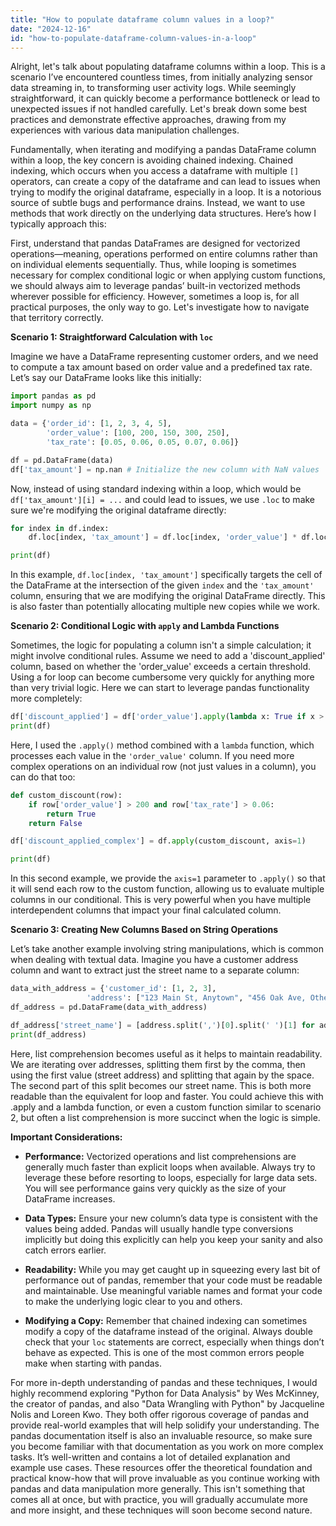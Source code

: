 ```yaml
---
title: "How to populate dataframe column values in a loop?"
date: "2024-12-16"
id: "how-to-populate-dataframe-column-values-in-a-loop"
---
```


Alright, let's talk about populating dataframe columns within a loop. This is a scenario I’ve encountered countless times, from initially analyzing sensor data streaming in, to transforming user activity logs. While seemingly straightforward, it can quickly become a performance bottleneck or lead to unexpected issues if not handled carefully. Let's break down some best practices and demonstrate effective approaches, drawing from my experiences with various data manipulation challenges.

Fundamentally, when iterating and modifying a pandas DataFrame column within a loop, the key concern is avoiding chained indexing. Chained indexing, which occurs when you access a dataframe with multiple `[]` operators, can create a copy of the dataframe and can lead to issues when trying to modify the original dataframe, especially in a loop. It is a notorious source of subtle bugs and performance drains. Instead, we want to use methods that work directly on the underlying data structures. Here’s how I typically approach this:

First, understand that pandas DataFrames are designed for vectorized operations—meaning, operations performed on entire columns rather than on individual elements sequentially. Thus, while looping is sometimes necessary for complex conditional logic or when applying custom functions, we should always aim to leverage pandas’ built-in vectorized methods wherever possible for efficiency. However, sometimes a loop is, for all practical purposes, the only way to go. Let's investigate how to navigate that territory correctly.

**Scenario 1: Straightforward Calculation with `loc`**

Imagine we have a DataFrame representing customer orders, and we need to compute a tax amount based on order value and a predefined tax rate. Let’s say our DataFrame looks like this initially:

```python
import pandas as pd
import numpy as np

data = {'order_id': [1, 2, 3, 4, 5],
        'order_value': [100, 200, 150, 300, 250],
        'tax_rate': [0.05, 0.06, 0.05, 0.07, 0.06]}

df = pd.DataFrame(data)
df['tax_amount'] = np.nan # Initialize the new column with NaN values
```

Now, instead of using standard indexing within a loop, which would be `df['tax_amount'][i] = ...` and could lead to issues, we use `.loc` to make sure we're modifying the original dataframe directly:

```python
for index in df.index:
    df.loc[index, 'tax_amount'] = df.loc[index, 'order_value'] * df.loc[index, 'tax_rate']

print(df)
```

In this example, `df.loc[index, 'tax_amount']` specifically targets the cell of the DataFrame at the intersection of the given `index` and the `'tax_amount'` column, ensuring that we are modifying the original DataFrame directly. This is also faster than potentially allocating multiple new copies while we work.

**Scenario 2: Conditional Logic with `apply` and Lambda Functions**

Sometimes, the logic for populating a column isn't a simple calculation; it might involve conditional rules. Assume we need to add a 'discount_applied' column, based on whether the 'order_value' exceeds a certain threshold. Using a for loop can become cumbersome very quickly for anything more than very trivial logic. Here we can start to leverage pandas functionality more completely:

```python
df['discount_applied'] = df['order_value'].apply(lambda x: True if x > 200 else False)
print(df)
```

Here, I used the `.apply()` method combined with a `lambda` function, which processes each value in the `'order_value'` column. If you need more complex operations on an individual row (not just values in a column), you can do that too:

```python
def custom_discount(row):
    if row['order_value'] > 200 and row['tax_rate'] > 0.06:
        return True
    return False

df['discount_applied_complex'] = df.apply(custom_discount, axis=1)

print(df)
```

In this second example, we provide the `axis=1` parameter to `.apply()` so that it will send each row to the custom function, allowing us to evaluate multiple columns in our conditional. This is very powerful when you have multiple interdependent columns that impact your final calculated column.

**Scenario 3: Creating New Columns Based on String Operations**

Let’s take another example involving string manipulations, which is common when dealing with textual data. Imagine you have a customer address column and want to extract just the street name to a separate column:

```python
data_with_address = {'customer_id': [1, 2, 3],
                 'address': ["123 Main St, Anytown", "456 Oak Ave, Otherplace", "789 Pine Ln, AnotherCity"]}
df_address = pd.DataFrame(data_with_address)

df_address['street_name'] = [address.split(',')[0].split(' ')[1] for address in df_address['address']]
print(df_address)
```

Here, list comprehension becomes useful as it helps to maintain readability. We are iterating over addresses, splitting them first by the comma, then using the first value (street address) and splitting that again by the space. The second part of this split becomes our street name. This is both more readable than the equivalent for loop and faster. You could achieve this with .apply and a lambda function, or even a custom function similar to scenario 2, but often a list comprehension is more succinct when the logic is simple.

**Important Considerations:**

* **Performance:** Vectorized operations and list comprehensions are generally much faster than explicit loops when available. Always try to leverage these before resorting to loops, especially for large data sets. You will see performance gains very quickly as the size of your DataFrame increases.

* **Data Types:** Ensure your new column’s data type is consistent with the values being added. Pandas will usually handle type conversions implicitly but doing this explicitly can help you keep your sanity and also catch errors earlier.

* **Readability:** While you may get caught up in squeezing every last bit of performance out of pandas, remember that your code must be readable and maintainable. Use meaningful variable names and format your code to make the underlying logic clear to you and others.

* **Modifying a Copy:** Remember that chained indexing can sometimes modify a copy of the dataframe instead of the original. Always double check that your `loc` statements are correct, especially when things don’t behave as expected. This is one of the most common errors people make when starting with pandas.

For more in-depth understanding of pandas and these techniques, I would highly recommend exploring "Python for Data Analysis" by Wes McKinney, the creator of pandas, and also "Data Wrangling with Python" by Jacqueline Nolis and Loreen Kwo. They both offer rigorous coverage of pandas and provide real-world examples that will help solidify your understanding. The pandas documentation itself is also an invaluable resource, so make sure you become familiar with that documentation as you work on more complex tasks. It’s well-written and contains a lot of detailed explanation and example use cases.
These resources offer the theoretical foundation and practical know-how that will prove invaluable as you continue working with pandas and data manipulation more generally. This isn't something that comes all at once, but with practice, you will gradually accumulate more and more insight, and these techniques will soon become second nature.
